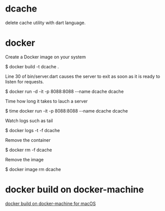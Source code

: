 # dcache

delete cache utility with dart language.

# docker

Create a Docker image on your system

$ docker build -t dcache .

Line 30 of bin/server.dart causes the server to exit as soon as it is ready to listen for requests.

$ docker run -d -it -p 8088:8088 --name dcache dcache

Time how long it takes to lauch a server

$ time docker run -it -p 8088:8088 --name dcache dcache

Watch logs such as tail

$ docker logs -t -f dcache

Remove the container

$ docker rm -f dcache

Remove the image

$ docker image rm dcache

# docker build on docker-machine

[docker build on docker-machine for macOS](https://github.com/ilshookim/dcache/blob/master/docker-machine.md)

